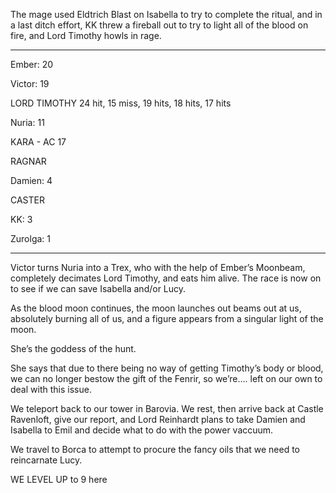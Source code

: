 The mage used Eldtrich Blast on Isabella to try to complete the ritual, and in a last ditch effort, KK threw a fireball out to try to light all of the blood on fire, and Lord Timothy howls in rage.

---

Ember: 20

Victor: 19

LORD TIMOTHY 24 hit, 15 miss, 19 hits, 18 hits, 17 hits

Nuria: 11

KARA - AC 17

RAGNAR

Damien: 4

CASTER

KK: 3

Zurolga: 1

---

Victor turns Nuria into a Trex, who with the help of Ember’s Moonbeam, completely decimates Lord Timothy, and eats him alive. The race is now on to see if we can save Isabella and/or Lucy.

As the blood moon continues, the moon launches out beams out at us, absolutely burning all of us, and a figure appears from a singular light of the moon.

She’s the goddess of the hunt.

She says that due to there being no way of getting Timothy’s body or blood, we can no longer bestow the gift of the Fenrir, so we’re…. left on our own to deal with this issue.

We teleport back to our tower in Barovia. We rest, then arrive back at Castle Ravenloft, give our report, and Lord Reinhardt plans to take Damien and Isabella to Emil and decide what to do with the power vaccuum.

We travel to Borca to attempt to procure the fancy oils that we need to reincarnate Lucy.

WE LEVEL UP to 9 here